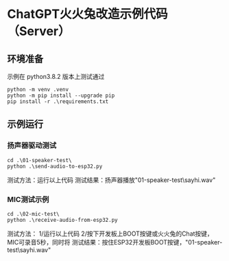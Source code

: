 # ChatGPT火火兔改造示例代码（Server）


## 环境准备

示例在 python3.8.2 版本上测试通过

```
python -m venv .venv
python -m pip install --upgrade pip
pip install -r .\requirements.txt
```

## 示例运行

### 扬声器驱动测试
```
cd .\01-speaker-test\
python .\send-audio-to-esp32.py
```
测试方法：运行以上代码
测试结果：扬声器播放"01-speaker-test\sayhi.wav"

### MIC测试示例
```
cd .\02-mic-test\
python .\receive-audio-from-esp32.py
```
测试方法：
1/运行以上代码
2/按下开发板上BOOT按键或火火兔的Chat按键，MIC可录音5秒，同时将
测试结果：按住ESP32开发板BOOT按键，"01-speaker-test\sayhi.wav"